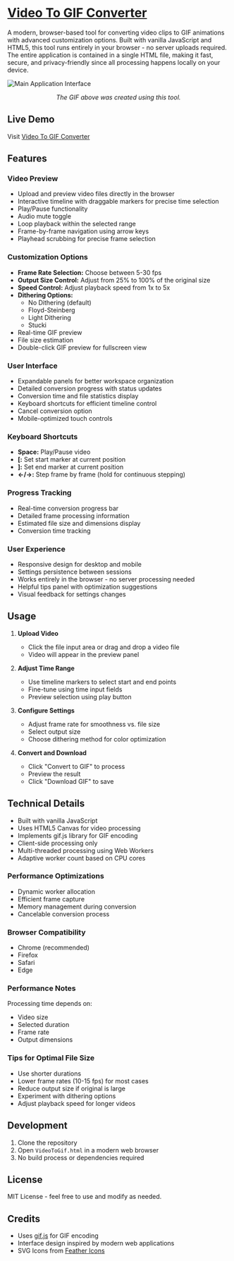 # [Video To GIF Converter](https://dylansallred.github.io/Video-To-Gif-Converter)

A modern, browser-based tool for converting video clips to GIF animations with advanced customization options. Built with vanilla JavaScript and HTML5, this tool runs entirely in your browser - no server uploads required. The entire application is contained in a single HTML file, making it fast, secure, and privacy-friendly since all processing happens locally on your device.

![Main Application Interface](./images/main-interface.gif)
<p align="center"><em>The GIF above was created using this tool.</em></p>

## Live Demo
Visit [Video To GIF Converter](https://dylansallred.github.io/Video-To-Gif-Converter/VideoToGif.html)



## Features

### Video Preview
- Upload and preview video files directly in the browser
- Interactive timeline with draggable markers for precise time selection
- Play/Pause functionality
- Audio mute toggle
- Loop playback within the selected range
- Frame-by-frame navigation using arrow keys
- Playhead scrubbing for precise frame selection

### Customization Options
- **Frame Rate Selection:** Choose between 5-30 fps
- **Output Size Control:** Adjust from 25% to 100% of the original size
- **Speed Control:** Adjust playback speed from 1x to 5x
- **Dithering Options:**
  - No Dithering (default)
  - Floyd-Steinberg
  - Light Dithering
  - Stucki
- Real-time GIF preview
- File size estimation
- Double-click GIF preview for fullscreen view

### User Interface
- Expandable panels for better workspace organization
- Detailed conversion progress with status updates
- Conversion time and file statistics display
- Keyboard shortcuts for efficient timeline control
- Cancel conversion option
- Mobile-optimized touch controls

### Keyboard Shortcuts
- **Space:** Play/Pause video
- **[:** Set start marker at current position
- **]:** Set end marker at current position
- **←/→:** Step frame by frame (hold for continuous stepping)

### Progress Tracking
- Real-time conversion progress bar
- Detailed frame processing information
- Estimated file size and dimensions display
- Conversion time tracking

### User Experience
- Responsive design for desktop and mobile
- Settings persistence between sessions
- Works entirely in the browser - no server processing needed
- Helpful tips panel with optimization suggestions
- Visual feedback for settings changes

## Usage

1. **Upload Video**
   - Click the file input area or drag and drop a video file
   - Video will appear in the preview panel

2. **Adjust Time Range**
   - Use timeline markers to select start and end points
   - Fine-tune using time input fields
   - Preview selection using play button

3. **Configure Settings**
   - Adjust frame rate for smoothness vs. file size
   - Select output size
   - Choose dithering method for color optimization

4. **Convert and Download**
   - Click "Convert to GIF" to process
   - Preview the result
   - Click "Download GIF" to save

## Technical Details

- Built with vanilla JavaScript
- Uses HTML5 Canvas for video processing
- Implements gif.js library for GIF encoding
- Client-side processing only
- Multi-threaded processing using Web Workers
- Adaptive worker count based on CPU cores

### Performance Optimizations
- Dynamic worker allocation
- Efficient frame capture
- Memory management during conversion
- Cancelable conversion process

### Browser Compatibility
- Chrome (recommended)
- Firefox
- Safari
- Edge

### Performance Notes
Processing time depends on:
- Video size
- Selected duration
- Frame rate
- Output dimensions

### Tips for Optimal File Size
- Use shorter durations
- Lower frame rates (10-15 fps) for most cases
- Reduce output size if original is large
- Experiment with dithering options
- Adjust playback speed for longer videos

## Development

1. Clone the repository
2. Open `VideoToGif.html` in a modern web browser
3. No build process or dependencies required

## License
MIT License - feel free to use and modify as needed.

## Credits
- Uses [gif.js](https://jnordberg.github.io/gif.js/) for GIF encoding
- Interface design inspired by modern web applications
- SVG Icons from [Feather Icons](https://feathericons.com/)
